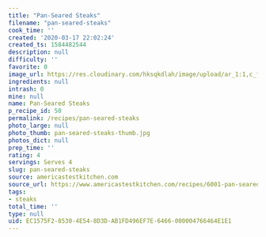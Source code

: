 ```yaml
---
title: "Pan-Seared Steaks"
filename: "pan-seared-steaks"
cook_time: ''
created: '2020-03-17 22:02:24'
created_ts: 1584482544
description: null
difficulty: ''
favorite: 0
image_url: https://res.cloudinary.com/hksqkdlah/image/upload/ar_1:1,c_fill,dpr_2.0,f_auto,fl_lossy.progressive.strip_profile,g_faces:auto,q_auto:low,w_344/28334_sfs-pan-seared-steaks-22
ingredients: null
intrash: 0
mine: null
name: Pan-Seared Steaks
p_recipe_id: 50
permalink: /recipes/pan-seared-steaks
photo_large: null
photo_thumb: pan-seared-steaks-thumb.jpg
photos_dict: null
prep_time: ''
rating: 4
servings: Serves 4
slug: pan-seared-steaks
source: americastestkitchen.com
source_url: https://www.americastestkitchen.com/recipes/6001-pan-seared-steaks?extcode=MCSAM10L0
tags:
- steaks
total_time: ''
type: null
uid: EC1575F2-8530-4E54-8D3D-AB1FD496EF7E-6466-000004766464E1E1
---
```

<div class="large-8 medium-7 columns" id="writeup">	</div><!-- #writeup -->
</div><!-- #row-one -->
<div class="row" id="row-two">	<div class="medium-4 small-5 columns" id="ingredients">	</div>	<div class="medium-6 small-7 columns" id="directions">	</div>